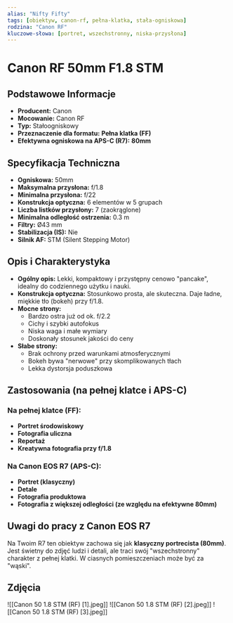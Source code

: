 ```yaml
---
alias: "Nifty Fifty"
tags: [obiektyw, canon-rf, pełna-klatka, stała-ogniskowa]
rodzina: "Canon RF"
kluczowe-słowa: [portret, wszechstronny, niska-przysłona]
---
```


# Canon RF 50mm F1.8 STM

## Podstawowe Informacje
- **Producent:** Canon
- **Mocowanie:** Canon RF
- **Typ:** Stałoogniskowy
- **Przeznaczenie dla formatu:** **Pełna klatka (FF)**
- **Efektywna ogniskowa na APS-C (R7):** **80mm**

## Specyfikacja Techniczna
- **Ogniskowa:** 50mm
- **Maksymalna przysłona:** f/1.8
- **Minimalna przysłona:** f/22
- **Konstrukcja optyczna:** 6 elementów w 5 grupach
- **Liczba listków przysłony:** 7 (zaokrąglone)
- **Minimalna odległość ostrzenia:** 0.3 m
- **Filtry:** Ø43 mm
- **Stabilizacja (IS):** Nie
- **Silnik AF:** STM (Silent Stepping Motor)

## Opis i Charakterystyka
- **Ogólny opis:** Lekki, kompaktowy i przystępny cenowo "pancake", idealny do codziennego użytku i nauki.
- **Konstrukcja optyczna:** Stosunkowo prosta, ale skuteczna. Daje ładne, miękkie tło (bokeh) przy f/1.8.
- **Mocne strony:**
    - Bardzo ostra już od ok. f/2.2
    - Cichy i szybki autofokus
    - Niska waga i małe wymiary
    - Doskonały stosunek jakości do ceny
- **Słabe strony:**
    - Brak ochrony przed warunkami atmosferycznymi
    - Bokeh bywa "nerwowe" przy skomplikowanych tłach
    - Lekka dystorsja poduszkowa

## Zastosowania (na pełnej klatce i APS-C)
### Na pełnej klatce (FF):
- **Portret środowiskowy**
- **Fotografia uliczna**
- **Reportaż**
- **Kreatywna fotografia przy f/1.8**

### Na Canon EOS R7 (APS-C):
- **Portret (klasyczny)**
- **Detale**
- **Fotografia produktowa**
- **Fotografia z większej odległości (ze względu na efektywne 80mm)**

## Uwagi do pracy z Canon EOS R7
Na Twoim R7 ten obiektyw zachowa się jak **klasyczny portrecista (80mm)**. Jest świetny do zdjęć ludzi i detali, ale traci swój "wszechstronny" charakter z pełnej klatki. W ciasnych pomieszczeniach może być za "wąski".

## Zdjęcia
![[Canon 50 1.8 STM (RF) [1].jpeg]]
![[Canon 50 1.8 STM (RF) [2].jpeg]]
![[Canon 50 1.8 STM (RF) [3].jpeg]]
